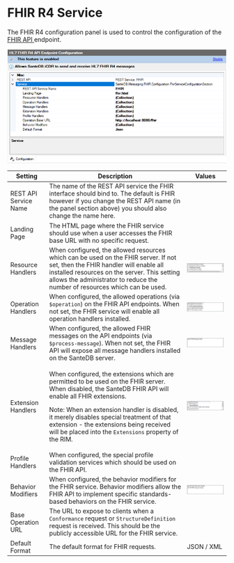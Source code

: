 # FHIR R4 Service

The FHIR R4 configuration panel is used to control the configuration of the [FHIR API ](../../../../extending-santedb/service-apis/hl7-fhir/)endpoint.

![](<../../../../../.gitbook/assets/image (423).png>)

| Setting               | Description                                                                                                                                                                                                                                                                                                                                                                   | Values                                                |
| --------------------- | ----------------------------------------------------------------------------------------------------------------------------------------------------------------------------------------------------------------------------------------------------------------------------------------------------------------------------------------------------------------------------- | ----------------------------------------------------- |
| REST API Service Name | The name of the REST API service the FHIR interface should bind to. The default is FHIR however if you change the REST API name (in the panel section above) you should also change the name here.                                                                                                                                                                            |                                                       |
| Landing Page          | The HTML page where the FHIR service should use when a user accesses the FHIR base URL with no specific request.                                                                                                                                                                                                                                                              |                                                       |
| Resource Handlers     | When configured, the allowed resources which can be used on the FHIR server. If not set, then the FHIR handler will enable all installed resources on the server. This setting allows the administrator to reduce the number of resources which can be used.                                                                                                                  | ![](<../../../../../.gitbook/assets/image (418).png>) |
| Operation Handlers    | When configured, the allowed operations (via `$operation`) on the FHIR API endpoints. When not set, the FHIR service will enable all operation handlers installed.                                                                                                                                                                                                            | ![](<../../../../../.gitbook/assets/image (420).png>) |
| Message Handlers      | When configured, the allowed FHIR messages on the API endpoints (via `$process-message`). When not set, the FHIR API will expose all message handlers installed on the SanteDB server.                                                                                                                                                                                        | ![](<../../../../../.gitbook/assets/image (419).png>) |
| Extension Handlers    | <p>When configured, the extensions which are permitted to be used on the FHIR server. When disabled, the SanteDB FHIR API will enable all FHIR extensions.</p><p>Note: When an extension handler is disabled, it merely disables special treatment of that extension - the extensions being received will be placed into the <code>Extensions</code> property of the RIM.</p> | ![](<../../../../../.gitbook/assets/image (431).png>) |
| Profile Handlers      | When configured, the special profile validation services which should be used on the FHIR API.                                                                                                                                                                                                                                                                                |                                                       |
| Behavior Modifiers    | When configured, the behavior modifiers for the FHIR service. Behavior modifiers allow the FHIR API to implement specific standards-based behaviors on the FHIR service.                                                                                                                                                                                                      | ![](<../../../../../.gitbook/assets/image (430).png>) |
| Base Operation URL    | The URL to expose to clients when a `Conformance` request or `StructureDefinition` request is received. This should be the publicly accessible URL for the FHIR service.                                                                                                                                                                                                      |                                                       |
| Default Format        | The default format for FHIR requests.                                                                                                                                                                                                                                                                                                                                         | JSON / XML                                            |
